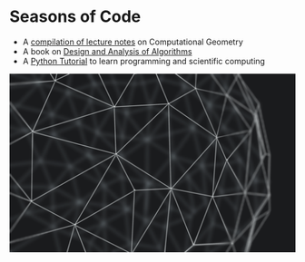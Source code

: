# Seasons of Code

 - A [compilation of lecture notes](https://www.cs.umd.edu/~mount/754/Lects/754lects.pdf) on Computational Geometry
 - A book on [Design and Analysis of Algorithms](https://archive.org/details/designanalysisof00ahoarich/page/n7/mode/2up)
 - A [Python Tutorial](https://github.com/krittikaiitb/tutorials) to learn programming and scientific computing

![Image](Common%20Resources/compgeo.png)
